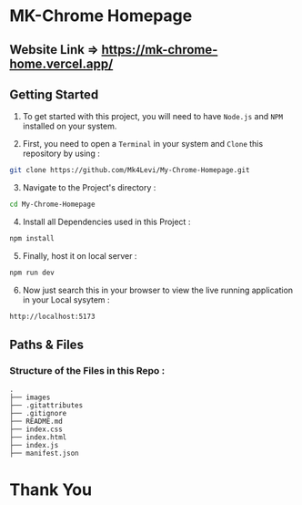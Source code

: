 # MK-Chrome Homepage

## Website Link => https://mk-chrome-home.vercel.app/

<h2>Getting Started</h2>

1. To get started with this project, you will need to have `Node.js` and `NPM` installed on your system.

2. First, you need to open a `Terminal` in your system and `Clone` this repository by using :

```bash
git clone https://github.com/Mk4Levi/My-Chrome-Homepage.git
```

3. Navigate to the Project's directory :

```bash
cd My-Chrome-Homepage
```

4. Install all Dependencies used in this Project :

```bash
npm install
```

5. Finally, host it on local server :

```bash
npm run dev
```

6. Now just search this in your browser to view the live running application in your Local sysytem :

```bash
http://localhost:5173
```

<h2>Paths & Files</h2>

### Structure of the Files in this Repo  :

```text
.
├── images
├── .gitattributes
├── .gitignore
├── README.md
├── index.css
├── index.html
├── index.js
├── manifest.json
```

# Thank You



